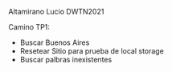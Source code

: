 Altamirano Lucio
DWTN2021

Camino TP1:
- Buscar Buenos Aires
- Resetear Sitio para prueba de local storage
- Buscar palbras inexistentes

